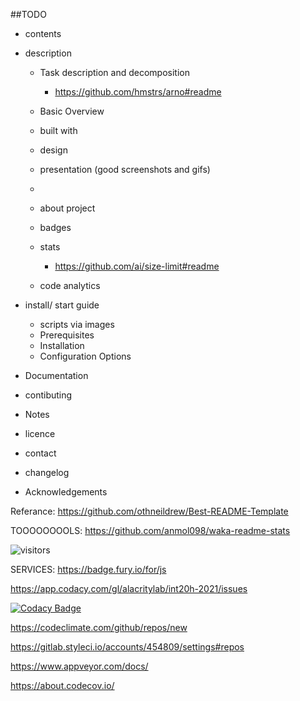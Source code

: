 ##TODO
- contents

- description
    - Task description and decomposition
      - https://github.com/hmstrs/arno#readme
    - Basic Overview
    - built with
    - design
    - presentation (good screenshots and gifs)
    - 
    - about project
    - badges
    - stats
      - https://github.com/ai/size-limit#readme

    - code analytics
- install/ start guide
  - scripts via images
  - Prerequisites
  - Installation
  - Configuration Options
- Documentation
- contibuting
- Notes
- licence
- contact
- changelog
- Acknowledgements

Referance:
https://github.com/othneildrew/Best-README-Template


TOOOOOOOOLS:
https://github.com/anmol098/waka-readme-stats

![visitors](https://visitor-badge.glitch.me/badge?page_id=page.id)



SERVICES:
https://badge.fury.io/for/js


https://app.codacy.com/gl/alacritylab/int20h-2021/issues

[![Codacy Badge](https://app.codacy.com/project/badge/Grade/477b77ef9fca4f4bb9e58e182db7f066)](https://www.codacy.com?utm_source=gitlab.com&amp;utm_medium=referral&amp;utm_content=alacritylab/int20h/int20h-2021&amp;utm_campaign=Badge_Grade)

https://codeclimate.com/github/repos/new

https://gitlab.styleci.io/accounts/454809/settings#repos

https://www.appveyor.com/docs/

https://about.codecov.io/

